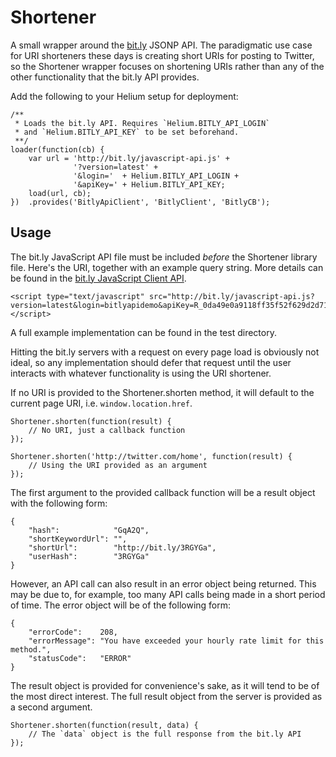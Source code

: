 Shortener
=========

A small wrapper around the [bit.ly](http://bit.ly/) JSONP API. The paradigmatic
use case for URI shorteners these days is creating short URIs for posting to
Twitter, so the Shortener wrapper focuses on shortening URIs rather than any of
the other functionality that the bit.ly API provides.

Add the following to your Helium setup for deployment:

    /**
     * Loads the bit.ly API. Requires `Helium.BITLY_API_LOGIN`
     * and `Helium.BITLY_API_KEY` to be set beforehand.
     **/
    loader(function(cb) {
        var url = 'http://bit.ly/javascript-api.js' +
                  '?version=latest' +
                  '&login='  + Helium.BITLY_API_LOGIN +
                  '&apiKey=' + Helium.BITLY_API_KEY;
        load(url, cb);
    })  .provides('BitlyApiClient', 'BitlyClient', 'BitlyCB');


Usage
-----

The bit.ly JavaScript API file must be included _before_ the Shortener library
file. Here's the URI, together with an example query string. More details can
be found in the [bit.ly JavaScript Client API][1].

    <script type="text/javascript" src="http://bit.ly/javascript-api.js?version=latest&login=bitlyapidemo&apiKey=R_0da49e0a9118ff35f52f629d2d71bf07"></script>

A full example implementation can be found in the test directory.

Hitting the bit.ly servers with a request on every page load is obviously not
ideal, so any implementation should defer that request until the user interacts
with whatever functionality is using the URI shortener.

If no URI is provided to the Shortener.shorten method, it will default to the
current page URI, i.e. `window.location.href`.

    Shortener.shorten(function(result) {
        // No URI, just a callback function
    });
    
    Shortener.shorten('http://twitter.com/home', function(result) {
        // Using the URI provided as an argument
    });

The first argument to the provided callback function will be a result object
with the following form:

    {
        "hash":            "GqA2Q",
        "shortKeywordUrl": "",
        "shortUrl":        "http://bit.ly/3RGYGa",
        "userHash":        "3RGYGa"
    }

However, an API call can also result in an error object being returned. This
may be due to, for example, too many API calls being made in a short period of
time. The error object will be of the following form:

    {
        "errorCode":    208,
        "errorMessage": "You have exceeded your hourly rate limit for this method.",
        "statusCode":   "ERROR"
    }

The result object is provided for convenience's sake, as it will tend to be of
the most direct interest. The full result object from the server is provided as
a second argument.

    Shortener.shorten(function(result, data) {
        // The `data` object is the full response from the bit.ly API
    });

[1]: http://code.google.com/p/bitly-api/wiki/JavascriptClientApiDocumentation

